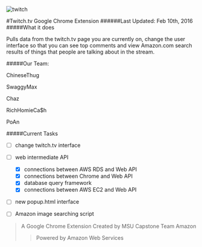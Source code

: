 ![twitch](http://bravenewcoin.com/assets/Uploads/_resampled/ResizedImage574162-twitch-logo-black.png)

#Twitch.tv Google Chrome Extension
######Last Updated: Feb 10th, 2016
#####What it does
<p>Pulls data from the twitch.tv page you are currently on, change the user interface so that you can see top comments and view Amazon.com search results of things that people are talking about in the stream.

#####Our Team:
<p>ChineseThug
<p>SwaggyMax
<p>Chaz
<p>RichHomieCa$h
<p>PoAn

#####Current Tasks

- [ ] change twitch.tv interface
- [ ] web intermediate API
  - [x] connections between AWS RDS and Web API
  - [x] connections between Chrome and Web API
  - [x] database query framework
  - [x] connections between AWS EC2 and Web API
- [ ] new popup.html interface
- [ ] Amazon image searching script





> A Google Chrome Extension Created by MSU Capstone Team Amazon
>> Powered by Amazon Web Services

